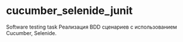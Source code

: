 # cucumber_selenide_junit
Software testing task
Реализация BDD сценариев с использованием Cucumber, Selenide.
